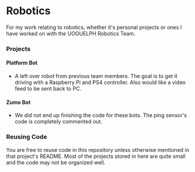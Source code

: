 # Robotics
  For my work relating to robotics, whether it's personal projects or ones I have worked on with the UOGUELPH Robotics Team.

### Projects

#### Platform Bot
  * A left over robot from previous team members. The goal is to get it driving with a Raspberry Pi and PS4 controller. Also would like a video feed to be sent back to PC.

#### Zumo Bot
  * We did not end up finishing the code for these bots. The ping sensor's code is completely commented out.

### Reusing Code
You are free to reuse code in this repository unless otherwise mentioned in that project's README. Most of the projects stored in here are quite small and the code may not be organized well.
